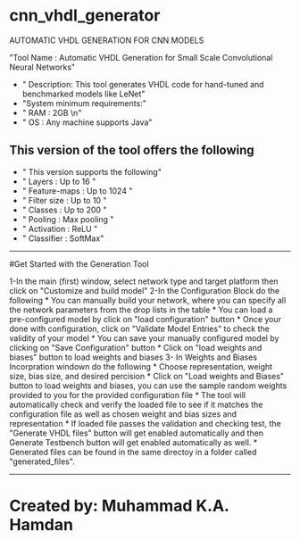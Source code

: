 # cnn_vhdl_generator
AUTOMATIC VHDL GENERATION FOR CNN MODELS

"Tool Name :  Automatic VHDL Generation for Small Scale Convolutional Neural Networks"
+ " Description: This tool generates VHDL code for hand-tuned and benchmarked models like LeNet"
+ "System minimum requirements:"
+ " RAM :  2GB \n"
+ " OS :  Any machine supports Java"


This version of the tool offers the following
 ---------------------------------------- 
+ " This version supports the following"
+ " Layers :  Up to 16 "
+ " Feature-maps :  Up to 1024 "
+ " Filter size :  Up to 10 "
+ " Classes :  Up to 200 "
+ " Pooling :  Max pooling "
+ " Activation :  ReLU "
+ " Classifier :  SoftMax"

----------------------------------------
#Get Started with the Generation Tool

 1-In the main (first) window, select network type and target platform then click on "Customize and build model"
 2-In the Configuration Block do the following
	* You can manually build your network, where you can specify all the network parameters from the drop lists in the table
	* You can load a pre-configured model by click on "load configuration" button
	* Once your done with configuration, click on "Validate Model Entries" to check the validity of your model
	* You can save your manually configured model by clicking on "Save Configuration" button
	* Click on "load weights and biases" button to load weights and biases
 3- In Weights and Biases Incorpration windown do the following
	* Choose representation, weight size, bias size, and desired percision 
	* Click on "Load weights and Biases" button to load weights and biases, 
	  you can use the sample random weights provided to you for the provided configuration file
	* The tool will automatically check and verify the loaded file to see if it matches the configuration file as well as chosen
	  weight and bias sizes and representation 
    * If loaded file passes the validation and checking test, the "Generate VHDL files" button will get enabled automatically
	  and then Generate Testbench button will get enabled automatically as well. 
	* Generated files can be found in the same directoy in a folder called "generated_files".
	 

------------------------------------------
# Created by: Muhammad K.A. Hamdan	 
